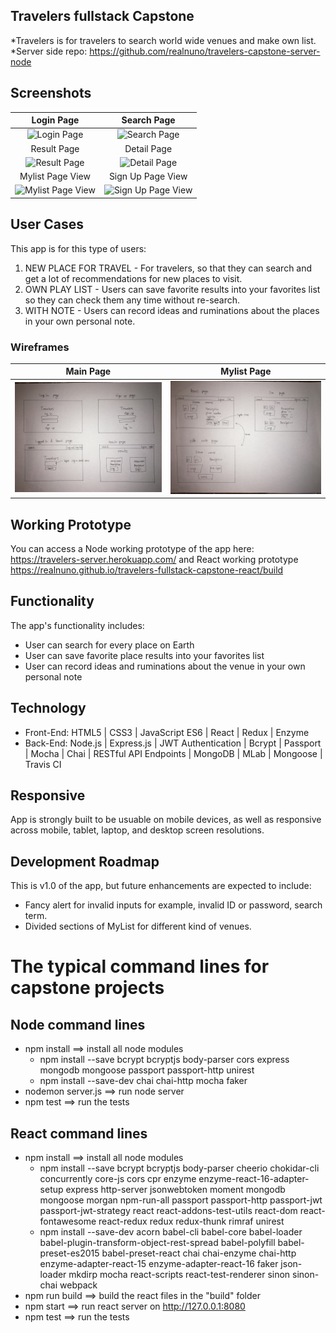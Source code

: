 ## Travelers fullstack Capstone

*Travelers is for travelers to search world wide venues and make own list.
*Server side repo: https://github.com/realnuno/travelers-capstone-server-node

## Screenshots

Login Page | Search Page
:-------------------------:|:-------------------------:
![Login Page](https://github.com/realnuno/travelers-capstone-client-react/blob/master/readme-imgs/login-page.png)  |  ![Search Page](https://github.com/realnuno/travelers-capstone-client-react/blob/master/readme-imgs/search-page.png)
Result Page| Detail Page
![Result Page](https://github.com/realnuno/travelers-capstone-client-react/blob/master/readme-imgs/result-page.png) | ![Detail Page](https://github.com/realnuno/travelers-capstone-client-react/blob/master/readme-imgs/detail-info-page.png)
Mylist Page View  | Sign Up Page View
![Mylist Page View](https://github.com/realnuno/travelers-capstone-client-react/blob/master/readme-imgs/mylist-page.png) | ![Sign Up Page View](https://github.com/realnuno/travelers-capstone-client-react/blob/master/readme-imgs/signup-page.png)


## User Cases
This app is for this type of users:
1. NEW PLACE FOR TRAVEL - For travelers, so that they can search and get a lot of recommendations for new places to visit.
2. OWN PLAY LIST - Users can save favorite results into your favorites list so they can check them any time without re-search.
3. WITH NOTE - Users can record ideas and ruminations about the places in your own personal note.


### Wireframes
Main Page             |  Mylist Page
:-------------------------:|:-------------------------:
![Main Page](https://github.com/realnuno/travelers-fullstack-capstone/blob/master/readme-imgs/Image1.jpeg)  |  ![Mylist Page](https://github.com/realnuno/travelers-fullstack-capstone/blob/master/readme-imgs/Image2.jpeg)

## Working Prototype
You can access a Node working prototype of the app here: https://travelers-server.herokuapp.com/ and React working prototype https://realnuno.github.io/travelers-fullstack-capstone-react/build

## Functionality
The app's functionality includes:
* User can search for every place on Earth
* User can save favorite place results into your favorites list
* User can record ideas and ruminations about the venue in your own personal note

## Technology
* Front-End: HTML5 | CSS3 | JavaScript ES6 | React | Redux | Enzyme
* Back-End: Node.js | Express.js | JWT Authentication | Bcrypt | Passport | Mocha | Chai | RESTful API Endpoints | MongoDB | MLab | Mongoose | Travis CI



## Responsive
App is strongly built to be usuable on mobile devices, as well as responsive across mobile, tablet, laptop, and desktop screen resolutions.

## Development Roadmap
This is v1.0 of the app, but future enhancements are expected to include:
* Fancy alert for invalid inputs for example, invalid ID or password, search term.
* Divided sections of MyList for different kind of venues.

#  The typical command lines for capstone projects

## Node command lines
* npm install ==> install all node modules
    * npm install --save bcrypt bcryptjs body-parser cors express mongodb mongoose passport passport-http unirest
    * npm install --save-dev chai chai-http mocha faker
* nodemon server.js ==> run node server
* npm test ==> run the tests

## React command lines
* npm install ==> install all node modules
    * npm install --save bcrypt bcryptjs body-parser cheerio chokidar-cli concurrently core-js cors cpr enzyme enzyme-react-16-adapter-setup express http-server jsonwebtoken moment mongodb mongoose morgan npm-run-all passport passport-http passport-jwt passport-jwt-strategy react react-addons-test-utils react-dom react-fontawesome react-redux redux redux-thunk rimraf unirest
    * npm install --save-dev acorn babel-cli babel-core babel-loader babel-plugin-transform-object-rest-spread babel-polyfill babel-preset-es2015 babel-preset-react chai chai-enzyme chai-http enzyme-adapter-react-15 enzyme-adapter-react-16 faker json-loader mkdirp mocha react-scripts react-test-renderer sinon sinon-chai webpack
* npm run build ==> build the react files in the "build" folder
* npm start ==> run react server on http://127.0.0.1:8080
* npm test ==> run the tests
